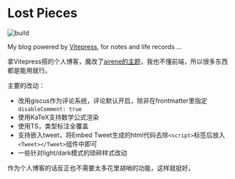 # Lost Pieces

![build](https://img.shields.io/github/actions/workflow/status/Locietta/blog-lost-pieces/build.yml?branch=main)

My blog powered by [Vitepress](https://vitepress.vuejs.org/), for notes and life records ...

拿Vitepress搭的个人博客，魔改了[airene的主题](https://github.com/airene/vitepress-blog-pure)，我也不懂前端，所以很多东西都是能用就行。

主要的改动：
* 改用giscus作为评论系统，评论默认开启，除非在frontmatter里指定`disableComment: true`
* 使用KaTeX支持数学公式渲染
* 使用TS，类型标注全覆盖
* 支持嵌入tweet，将Embed Tweet生成的html代码去除`<script>`标签后放入`<Tweet></Tweet>`组件中即可
* 一些针对light/dark模式的琐碎样式改动

作为个人博客的话反正也不需要太多花里胡哨的功能，这样就挺好。